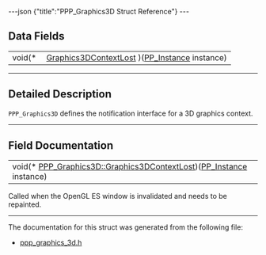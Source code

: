---json {"title":"PPP_Graphics3D Struct Reference"} ---

## Data Fields

<table><tbody><tr class="odd"><td style="text-align: right;">void(* </td><td><a href="/docs/native-client/pepper_beta/c/struct_p_p_p___graphics3_d__1__0#ae7aba86d10d1b8c4c7a41bac3af64b0a" class="el">Graphics3DContextLost</a> )(<a href="/docs/native-client/pepper_beta/c/group___typedefs#ga89b662403e6a687bb914b80114c0d19d" class="el">PP_Instance</a> instance)</td></tr></tbody></table>

---

<span id="details" class="anchor" style="margin: 0;"></span>

## Detailed Description

`PPP_Graphics3D` defines the notification interface for a 3D graphics context.

---

## Field Documentation

<span id="ae7aba86d10d1b8c4c7a41bac3af64b0a" class="anchor" style="margin: 0;"></span>

<table><tbody><tr class="odd"><td>void(* <a href="/docs/native-client/pepper_beta/c/struct_p_p_p___graphics3_d__1__0#ae7aba86d10d1b8c4c7a41bac3af64b0a" class="el">PPP_Graphics3D::Graphics3DContextLost</a>)(<a href="/docs/native-client/pepper_beta/c/group___typedefs#ga89b662403e6a687bb914b80114c0d19d" class="el">PP_Instance</a> instance)</td></tr></tbody></table>

Called when the OpenGL ES window is invalidated and needs to be repainted.

---

The documentation for this struct was generated from the following file:

- <a href="/docs/native-client/pepper_beta/c/ppp__graphics__3d_8h/" class="el">ppp_graphics_3d.h</a>
